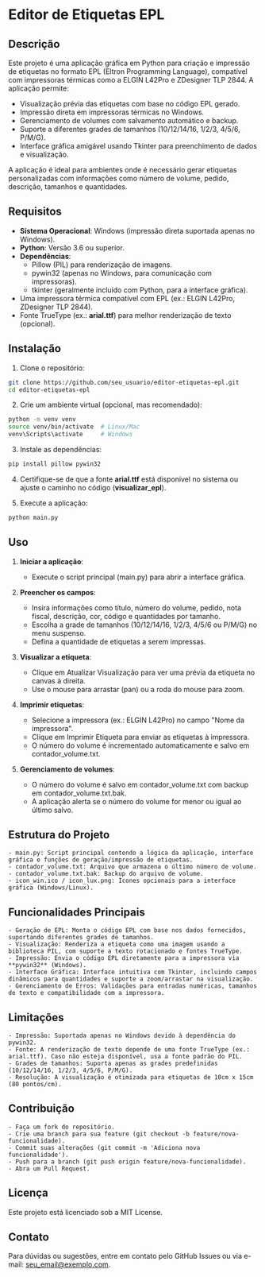 # Editor de Etiquetas EPL

## Descrição
Este projeto é uma aplicação gráfica em Python para criação e impressão de etiquetas no formato EPL (Eltron Programming Language), compatível com impressoras térmicas como a ELGIN L42Pro e ZDesigner TLP 2844. A aplicação permite:

- Visualização prévia das etiquetas com base no código EPL gerado.
- Impressão direta em impressoras térmicas no Windows.
- Gerenciamento de volumes com salvamento automático e backup.
- Suporte a diferentes grades de tamanhos (10/12/14/16, 1/2/3, 4/5/6, P/M/G).
- Interface gráfica amigável usando Tkinter para preenchimento de dados e visualização.

A aplicação é ideal para ambientes onde é necessário gerar etiquetas personalizadas com informações como número de volume, pedido, descrição, tamanhos e quantidades.

## Requisitos

- **Sistema Operacional**: Windows (impressão direta suportada apenas no Windows).
- **Python**: Versão 3.6 ou superior.
- **Dependências**:
    - Pillow (PIL) para renderização de imagens.
    - pywin32 (apenas no Windows, para comunicação com impressoras).
    - tkinter (geralmente incluído com Python, para a interface gráfica).
- Uma impressora térmica compatível com EPL (ex.: ELGIN L42Pro, ZDesigner TLP 2844).
- Fonte TrueType (ex.: **arial.ttf**) para melhor renderização de texto (opcional).

## Instalação

1. Clone o repositório:
```bash
git clone https://github.com/seu_usuario/editor-etiquetas-epl.git
cd editor-etiquetas-epl
```

2. Crie um ambiente virtual (opcional, mas recomendado):
```bash
python -m venv venv
source venv/bin/activate  # Linux/Mac
venv\Scripts\activate     # Windows
```

3. Instale as dependências:
```bash
pip install pillow pywin32
```

4. Certifique-se de que a fonte **arial.ttf** está disponível no sistema ou ajuste o caminho no código (**visualizar_epl**).

5. Execute a aplicação:
```bash
python main.py
```


## Uso

1. **Iniciar a aplicação**:
    - Execute o script principal (main.py) para abrir a interface gráfica.

2. **Preencher os campos**:
    - Insira informações como título, número do volume, pedido, nota fiscal, descrição, cor, código e quantidades por tamanho.
    - Escolha a grade de tamanhos (10/12/14/16, 1/2/3, 4/5/6 ou P/M/G) no menu suspenso.
    - Defina a quantidade de etiquetas a serem impressas.

3. **Visualizar a etiqueta**:
    - Clique em Atualizar Visualização para ver uma prévia da etiqueta no canvas à direita.
    - Use o mouse para arrastar (pan) ou a roda do mouse para zoom.

4. **Imprimir etiquetas**:
    - Selecione a impressora (ex.: ELGIN L42Pro) no campo "Nome da impressora".
    - Clique em Imprimir Etiqueta para enviar as etiquetas à impressora.
    - O número do volume é incrementado automaticamente e salvo em contador_volume.txt.

5. **Gerenciamento de volumes**:
    - O número do volume é salvo em contador_volume.txt com backup em contador_volume.txt.bak.
    - A aplicação alerta se o número do volume for menor ou igual ao último salvo.

## Estrutura do Projeto
    - main.py: Script principal contendo a lógica da aplicação, interface gráfica e funções de geração/impressão de etiquetas.
    - contador_volume.txt: Arquivo que armazena o último número de volume.
    - contador_volume.txt.bak: Backup do arquivo de volume.
    - icon_win.ico / icon_lux.png: Ícones opcionais para a interface gráfica (Windows/Linux).

## Funcionalidades Principais
    - Geração de EPL: Monta o código EPL com base nos dados fornecidos, suportando diferentes grades de tamanhos.
    - Visualização: Renderiza a etiqueta como uma imagem usando a biblioteca PIL, com suporte a texto rotacionado e fontes TrueType.
    - Impressão: Envia o código EPL diretamente para a impressora via **pywin32** (Windows).
    - Interface Gráfica: Interface intuitiva com Tkinter, incluindo campos dinâmicos para quantidades e suporte a zoom/arrastar na visualização.
    - Gerenciamento de Erros: Validações para entradas numéricas, tamanhos de texto e compatibilidade com a impressora.

## Limitações
    - Impressão: Suportada apenas no Windows devido à dependência do pywin32.
    - Fonte: A renderização de texto depende de uma fonte TrueType (ex.: arial.ttf). Caso não esteja disponível, usa a fonte padrão do PIL.
    - Grades de tamanhos: Suporta apenas as grades predefinidas (10/12/14/16, 1/2/3, 4/5/6, P/M/G).
    - Resolução: A visualização é otimizada para etiquetas de 10cm x 15cm (80 pontos/cm).

## Contribuição
    - Faça um fork do repositório.
    - Crie uma branch para sua feature (git checkout -b feature/nova-funcionalidade).
    - Commit suas alterações (git commit -m 'Adiciona nova funcionalidade').
    - Push para a branch (git push origin feature/nova-funcionalidade).
    - Abra um Pull Request.

## Licença
Este projeto está licenciado sob a MIT License.

## Contato
Para dúvidas ou sugestões, entre em contato pelo GitHub Issues ou via e-mail: seu_email@exemplo.com.



